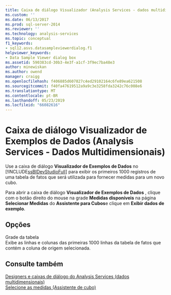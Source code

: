 ```yaml
---
title: Caixa de diálogo Visualizador (Analysis Services - dados multidimensionais) de amostra de dados | Microsoft Docs
ms.custom: ''
ms.date: 06/13/2017
ms.prod: sql-server-2014
ms.reviewer: ''
ms.technology: analysis-services
ms.topic: conceptual
f1_keywords:
- sql12.asvs.datasampleviewerdialog.f1
helpviewer_keywords:
- Data Sample Viewer dialog box
ms.assetid: 590383cd-30b3-4e3f-a1cf-3f9ec7ba48e3
author: minewiskan
ms.author: owend
manager: craigg
ms.openlocfilehash: f406885d607827c4ed29102164c6fe89ea621508
ms.sourcegitcommit: f40fa47619512a9a9c3e3258fda3242c76c008e6
ms.translationtype: MT
ms.contentlocale: pt-BR
ms.lasthandoff: 05/23/2019
ms.locfileid: "66082616"
---
```

# <a name="data-sample-viewer-dialog-box-analysis-services---multidimensional-data"></a>Caixa de diálogo Visualizador de Exemplos de Dados (Analysis Services - Dados Multidimensionais)
  Use a caixa de diálogo **Visualizador de Exemplos de Dados** no [!INCLUDE[ssBIDevStudioFull](../includes/ssbidevstudiofull-md.md)] para exibir os primeiros 1000 registros de uma tabela de fatos que será utilizada para fornecer medidas para um novo cubo.  
  
 Para abrir a caixa de diálogo **Visualizador de Exemplos de Dados** , clique com o botão direito do mouse na grade **Medidas disponíveis** na página **Selecionar Medidas** do **Assistente para Cubos**e clique em **Exibir dados de exemplo**.  
  
## <a name="options"></a>Opções  
 Grade da tabela  
 Exibe as linhas e colunas das primeiras 1000 linhas da tabela de fatos que contém a coluna de origem selecionada.  
  
## <a name="see-also"></a>Consulte também  
 [Designers e caixas de diálogo do Analysis Services &#40;dados multidimensionais&#41;](analysis-services-designers-and-dialog-boxes-multidimensional-data.md)   
 [Selecione as medidas &#40;Assistente de cubo&#41;](select-measures-cube-wizard.md)  
  
  

